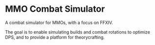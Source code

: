 # MMO Combat Simulator

A combat simulator for MMOs, with a focus on FFXIV.

The goal is to enable simulating builds and combat rotations to optimize DPS, and to provide a platform for theorycrafting.
